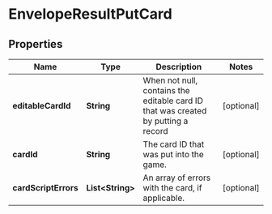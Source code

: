 
# EnvelopeResultPutCard

## Properties
Name | Type | Description | Notes
------------ | ------------- | ------------- | -------------
**editableCardId** | **String** | When not null, contains the editable card ID that was created by putting a record  |  [optional]
**cardId** | **String** | The card ID that was put into the game.  |  [optional]
**cardScriptErrors** | **List&lt;String&gt;** | An array of errors with the card, if applicable.  |  [optional]



